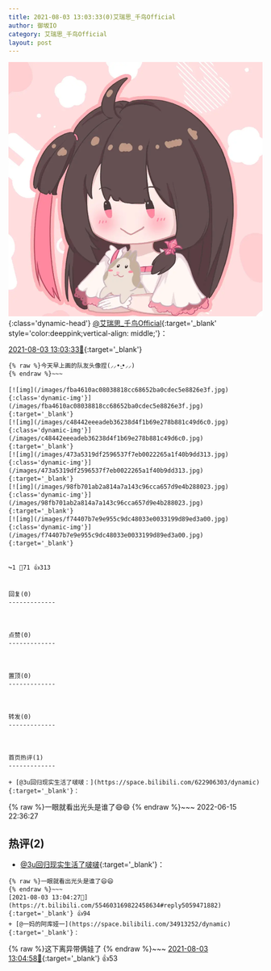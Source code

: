 ```yaml
---
title: 2021-08-03 13:03:33(0)艾瑞思_千鸟Official
author: 御坂IO
category: 艾瑞思_千鸟Official
layout: post
---
```


![img](/images/7e08840c56f251de28bdf766b647bd5fe9a5d50a.jpg){:class='dynamic-head'}
[@艾瑞思_千鸟Official](https://space.bilibili.com/1090010845/dynamic){:target='_blank' style='color:deeppink;vertical-align: middle;'}：

[2021-08-03 13:03:33🔗](https://t.bilibili.com/554603169822458634){:target='_blank'}

~~~
{% raw %}今天早上画的队友头像捏(⸝⸝•‧̫•⸝⸝)
{% endraw %}~~~

[![img](/images/fba4610ac08038818cc68652ba0cdec5e8826e3f.jpg){:class='dynamic-img'}](/images/fba4610ac08038818cc68652ba0cdec5e8826e3f.jpg){:target='_blank'}
[![img](/images/c48442eeeadeb36238d4f1b69e278b881c49d6c0.jpg){:class='dynamic-img'}](/images/c48442eeeadeb36238d4f1b69e278b881c49d6c0.jpg){:target='_blank'}
[![img](/images/473a5319df2596537f7eb0022265a1f40b9dd313.jpg){:class='dynamic-img'}](/images/473a5319df2596537f7eb0022265a1f40b9dd313.jpg){:target='_blank'}
[![img](/images/98fb701ab2a814a7a143c96cca657d9e4b288023.jpg){:class='dynamic-img'}](/images/98fb701ab2a814a7a143c96cca657d9e4b288023.jpg){:target='_blank'}
[![img](/images/f74407b7e9e955c9dc48033e0033199d89ed3a00.jpg){:class='dynamic-img'}](/images/f74407b7e9e955c9dc48033e0033199d89ed3a00.jpg){:target='_blank'}


↪️1 💬71 👍313


回复(0)
-------------



点赞(0)
-------------



置顶(0)
-------------



转发(0)
-------------



首页热评(1)
-------------

+ [@3u回归现实生活了啵啵：](https://space.bilibili.com/622906303/dynamic){:target='_blank'}：
~~~
{% raw %}一眼就看出光头是谁了😄😄
{% endraw %}~~~
2022-06-15 22:36:27


热评(2)
-------------

+ [@3u回归现实生活了啵啵](https://space.bilibili.com/622906303/dynamic){:target='_blank'}：
~~~
{% raw %}一眼就看出光头是谁了😄😄
{% endraw %}~~~
[2021-08-03 13:04:27🔗](https://t.bilibili.com/554603169822458634#reply5059471882){:target='_blank'} 👍94
+ [@一妈的阿库娅一](https://space.bilibili.com/34913252/dynamic){:target='_blank'}：
~~~
{% raw %}这下离异带俩娃了
{% endraw %}~~~
[2021-08-03 13:04:58🔗](https://t.bilibili.com/554603169822458634#reply5059478419){:target='_blank'} 👍53


